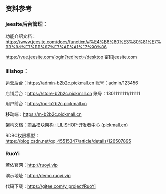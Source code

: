 ## 资料参考

### jeesite后台管理：

功能介绍文档：https://www.jeesite.com/docs/function/#%E4%B8%80%E3%80%81%E7%BB%84%E7%BB%87%E7%AE%A1%E7%90%86

https://vue.jeesite.com/login?redirect=/desktop 密码jeesite.com

### lilishop：

运营后台：https://admin-b2b2c.pickmall.cn 账号：admin/123456

店铺后台：https://store-b2b2c.pickmall.cn 账号：13011111111/111111

用户前台：https://pc-b2b2c.pickmall.cn

移动端：https://m-b2b2c.pickmall.cn

架构文档：[商品模块架构 · LILISHOP-开发者中心 (pickmall.cn)](https://docs.pickmall.cn/architecture/商品模块架构.html)

RDBC权限模型：https://blog.csdn.net/qq_45515347/article/details/126507895

### RuoYi

若依官网：http://ruoyi.vip

演示地址：http://demo.ruoyi.vip

代码下载：https://gitee.com/y_project/RuoYi
